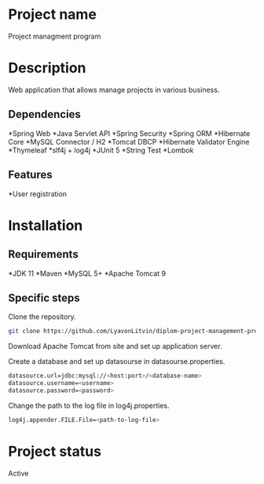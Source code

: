 # Project name

Project managment program

# Description

Web application that allows manage projects in various business.

## Dependencies

*Spring Web
*Java Servlet API
*Spring Security
*Spring ORM
*Hibernate Core
*MySQL Connector / H2
*Tomcat DBCP
*Hibernate Validator Engine
*Thymeleaf
*slf4j + log4j
*JUnit 5
*String Test
*Lombok

## Features

*User registration

# Installation

## Requirements

*JDK 11
*Maven
*MySQL 5+
*Apache Tomcat 9

## Specific steps
Clone the repository.

```bash
git clone https://github.com/LyavonLitvin/diplom-project-management-program-c51.git
```

Download Apache Tomcat from site and set up application server.

Create a database and set up datasourse in datasourse.properties.


```bash
datasource.url=jdbc:mysql://<host:port>/<database-name>
datasource.username=<username>
datasource.password=<password>
```

Change the path to the log file in log4j.properties.

```bash
log4j.appender.FILE.File=<path-to-log-file>
```

# Project status

Active
